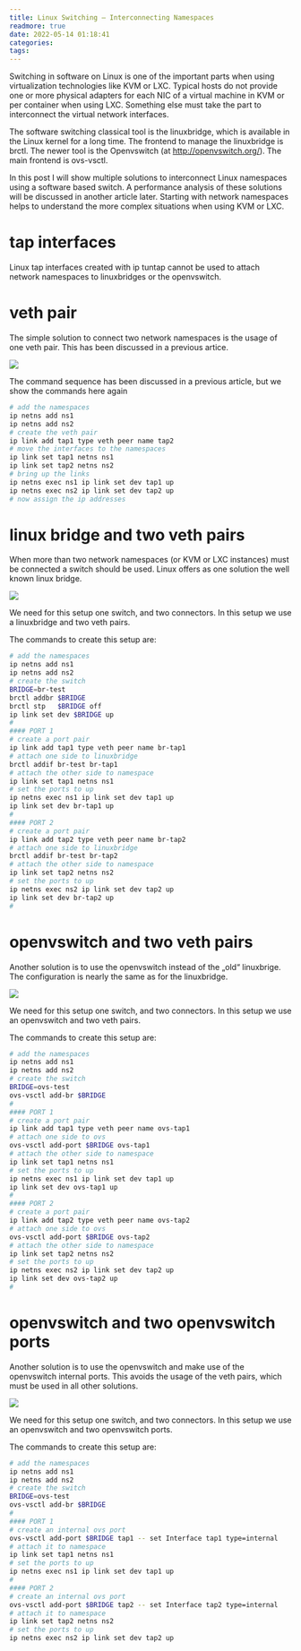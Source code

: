 ```yaml
---
title: Linux Switching – Interconnecting Namespaces
readmore: true
date: 2022-05-14 01:18:41
categories:
tags:
---
```


Switching in software on Linux is one of the important parts when using virtualization technologies like KVM or LXC. Typical hosts do not provide one or more physical adapters for each NIC of a virtual machine in KVM or per container when using LXC. Something else must take the part to interconnect the virtual network interfaces.

The software switching classical tool is the linuxbridge, which is available in the Linux kernel for a long time. The frontend to manage the linuxbridge is brctl. The newer tool is the Openvswitch (at http://openvswitch.org/). The main frontend is ovs-vsctl.

In this post I will show multiple solutions to interconnect Linux namespaces using a software based switch. A performance analysis of these solutions will be discussed in another article later. Starting with network namespaces helps to understand the more complex situations when using KVM or LXC.

# tap interfaces
Linux tap interfaces created with ip tuntap cannot be used to attach network namespaces to linuxbridges or the openvswitch.

# veth pair
The simple solution to connect two network namespaces is the usage of one veth pair. This has been discussed in a previous artice.

![](.linux-switch_images/8381b9cc.png)

The command sequence has been discussed in a previous article, but we show the commands here again
```bash
# add the namespaces
ip netns add ns1
ip netns add ns2
# create the veth pair
ip link add tap1 type veth peer name tap2
# move the interfaces to the namespaces
ip link set tap1 netns ns1
ip link set tap2 netns ns2
# bring up the links
ip netns exec ns1 ip link set dev tap1 up
ip netns exec ns2 ip link set dev tap2 up
# now assign the ip addresses
```

# linux bridge and two veth pairs
When more than two network namespaces (or KVM or LXC instances) must be connected a switch should be used. Linux offers as one solution the well known linux bridge.

![](.linux-switch_images/b1e13140.png)

We need for this setup one switch, and two connectors. In this setup we use a linuxbridge and two veth pairs.

The commands to create this setup are:
```bash
# add the namespaces
ip netns add ns1
ip netns add ns2
# create the switch
BRIDGE=br-test
brctl addbr $BRIDGE
brctl stp   $BRIDGE off
ip link set dev $BRIDGE up
#
#### PORT 1
# create a port pair
ip link add tap1 type veth peer name br-tap1
# attach one side to linuxbridge
brctl addif br-test br-tap1
# attach the other side to namespace
ip link set tap1 netns ns1
# set the ports to up
ip netns exec ns1 ip link set dev tap1 up
ip link set dev br-tap1 up
#
#### PORT 2
# create a port pair
ip link add tap2 type veth peer name br-tap2
# attach one side to linuxbridge
brctl addif br-test br-tap2
# attach the other side to namespace
ip link set tap2 netns ns2
# set the ports to up
ip netns exec ns2 ip link set dev tap2 up
ip link set dev br-tap2 up
#
```

# openvswitch and two veth pairs
Another solution is to use the openvswitch instead of the „old“ linuxbrige. The configuration is nearly the same as for the linuxbridge.

![](.linux-switch_images/e4f38b18.png)

We need for this setup one switch, and two connectors. In this setup we use an openvswitch and two veth pairs.

The commands to create this setup are:
```bash
# add the namespaces
ip netns add ns1
ip netns add ns2
# create the switch
BRIDGE=ovs-test
ovs-vsctl add-br $BRIDGE
#
#### PORT 1
# create a port pair
ip link add tap1 type veth peer name ovs-tap1
# attach one side to ovs
ovs-vsctl add-port $BRIDGE ovs-tap1
# attach the other side to namespace
ip link set tap1 netns ns1
# set the ports to up
ip netns exec ns1 ip link set dev tap1 up
ip link set dev ovs-tap1 up
#
#### PORT 2
# create a port pair
ip link add tap2 type veth peer name ovs-tap2
# attach one side to ovs
ovs-vsctl add-port $BRIDGE ovs-tap2
# attach the other side to namespace
ip link set tap2 netns ns2
# set the ports to up
ip netns exec ns2 ip link set dev tap2 up
ip link set dev ovs-tap2 up
#
```

# openvswitch and two openvswitch ports
Another solution is to use the openvswitch and make use of the openvswitch internal ports. This avoids the usage of the veth pairs, which must be used in all other solutions.

![](.linux-switch_images/37f6d798.png)

We need for this setup one switch, and two connectors. In this setup we use an openvswitch and two openvswitch ports.

The commands to create this setup are:
```bash
# add the namespaces
ip netns add ns1
ip netns add ns2
# create the switch
BRIDGE=ovs-test
ovs-vsctl add-br $BRIDGE
#
#### PORT 1
# create an internal ovs port
ovs-vsctl add-port $BRIDGE tap1 -- set Interface tap1 type=internal
# attach it to namespace
ip link set tap1 netns ns1
# set the ports to up
ip netns exec ns1 ip link set dev tap1 up
#
#### PORT 2
# create an internal ovs port
ovs-vsctl add-port $BRIDGE tap2 -- set Interface tap2 type=internal
# attach it to namespace
ip link set tap2 netns ns2
# set the ports to up
ip netns exec ns2 ip link set dev tap2 up
```